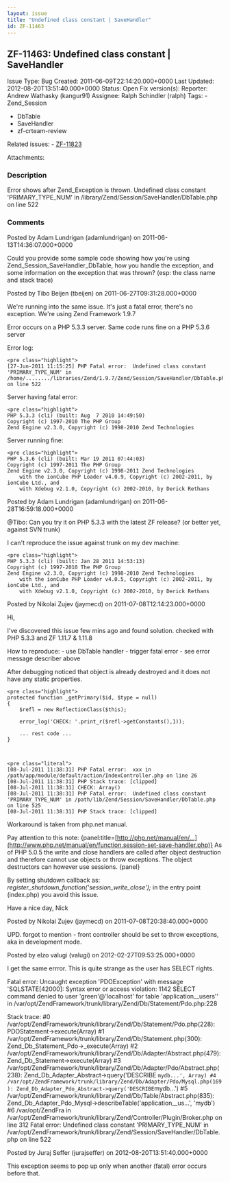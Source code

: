 ```yaml
---
layout: issue
title: "Undefined class constant | SaveHandler"
id: ZF-11463
---
```


ZF-11463: Undefined class constant | SaveHandler
------------------------------------------------

 Issue Type: Bug Created: 2011-06-09T22:14:20.000+0000 Last Updated: 2012-08-20T13:51:40.000+0000 Status: Open Fix version(s): 
 Reporter:  Andrew Wathasky (kangur91)  Assignee:  Ralph Schindler (ralph)  Tags: - Zend\_Session
- DbTable
- SaveHandler
- zf-crteam-review
 
 Related issues: - [ZF-11823](/issues/browse/ZF-11823)
 
 Attachments: 
### Description

Error shows after Zend\_Exception is thrown. Undefined class constant 'PRIMARY\_TYPE\_NUM' in /library/Zend/Session/SaveHandler/DbTable.php on line 522

 

 

### Comments

Posted by Adam Lundrigan (adamlundrigan) on 2011-06-13T14:36:07.000+0000

Could you provide some sample code showing how you're using Zend\_Session\_SaveHandler\_DbTable, how you handle the exception, and some information on the exception that was thrown? (esp: the class name and stack trace)

 

 

Posted by Tibo Beijen (tbeijen) on 2011-06-27T09:31:28.000+0000

We're running into the same issue. It's just a fatal error, there's no exception. We're using Zend Framework 1.9.7

Error occurs on a PHP 5.3.3 server. Same code runs fine on a PHP 5.3.6 server

Error log:

 
    <pre class="highlight">
    [27-Jun-2011 11:15:25] PHP Fatal error:  Undefined class constant 'PRIMARY_TYPE_NUM' in /home/......../libraries/Zend/1.9.7/Zend/Session/SaveHandler/DbTable.php on line 522


Server having fatal error:

 
    <pre class="highlight">
    PHP 5.3.3 (cli) (built: Aug  7 2010 14:49:50)
    Copyright (c) 1997-2010 The PHP Group
    Zend Engine v2.3.0, Copyright (c) 1998-2010 Zend Technologies


Server running fine:

 
    <pre class="highlight">
    PHP 5.3.6 (cli) (built: Mar 19 2011 07:44:03)
    Copyright (c) 1997-2011 The PHP Group
    Zend Engine v2.3.0, Copyright (c) 1998-2011 Zend Technologies
        with the ionCube PHP Loader v4.0.9, Copyright (c) 2002-2011, by ionCube Ltd., and
        with Xdebug v2.1.0, Copyright (c) 2002-2010, by Derick Rethans


 

 

Posted by Adam Lundrigan (adamlundrigan) on 2011-06-28T16:59:18.000+0000

@Tibo: Can you try it on PHP 5.3.3 with the latest ZF release? (or better yet, against SVN trunk)

I can't reproduce the issue against trunk on my dev machine:

 
    <pre class="highlight">
    PHP 5.3.3 (cli) (built: Jan 28 2011 14:53:13)
    Copyright (c) 1997-2010 The PHP Group
    Zend Engine v2.3.0, Copyright (c) 1998-2010 Zend Technologies
        with the ionCube PHP Loader v4.0.5, Copyright (c) 2002-2011, by ionCube Ltd., and
        with Xdebug v2.1.0, Copyright (c) 2002-2010, by Derick Rethans


 

 

Posted by Nikolai Zujev (jaymecd) on 2011-07-08T12:14:23.000+0000

Hi,

I've discovered this issue few mins ago and found solution. checked with PHP 5.3.3 and ZF 1.11.7 & 1.11.8

How to reproduce: - use DbTable handler - trigger fatal error - see error message describer above

After debugging noticed that object is already destroyed and it does not have any static properties.

 
    <pre class="highlight"> 
    protected function _getPrimary($id, $type = null)
    {
        $refl = new ReflectionClass($this);
    
        error_log('CHECK: '.print_r($refl->getConstants(),1));
    
        ... rest code ...
    }


 
    <pre class="literal">
    [08-Jul-2011 11:38:31] PHP Fatal error:  xxx in /path/app/module/default/action/IndexController.php on line 26
    [08-Jul-2011 11:38:31] PHP Stack trace: [clipped]
    [08-Jul-2011 11:38:31] CHECK: Array()
    [08-Jul-2011 11:38:31] PHP Fatal error:  Undefined class constant 'PRIMARY_TYPE_NUM' in /path/lib/Zend/Session/SaveHandler/DbTable.php on line 525
    [08-Jul-2011 11:38:31] PHP Stack trace: [clipped]


Workaround is taken from php.net manual.

Pay attention to this note: {panel:title=[http://php.net/manual/en/…](http://www.php.net/manual/en/function.session-set-save-handler.php)} As of PHP 5.0.5 the write and close handlers are called after object destruction and therefore cannot use objects or throw exceptions. The object destructors can however use sessions. {panel}

By setting shutdown callback as: _register\_shutdown\_function('session\_write\_close');_ in the entry point (index.php) you avoid this issue.

Have a nice day, Nick

 

 

Posted by Nikolai Zujev (jaymecd) on 2011-07-08T20:38:40.000+0000

UPD. forgot to mention - front controller should be set to throw exceptions, aka in development mode.

 

 

Posted by elzo valugi (valugi) on 2012-02-27T09:53:25.000+0000

I get the same errror. This is quite strange as the user has SELECT rights.

Fatal error: Uncaught exception 'PDOException' with message 'SQLSTATE[42000]: Syntax error or access violation: 1142 SELECT command denied to user 'green'@'localhost' for table 'application\_\_users'' in /var/opt/ZendFramework/trunk/library/Zend/Db/Statement/Pdo.php:228

Stack trace: #0 /var/opt/ZendFramework/trunk/library/Zend/Db/Statement/Pdo.php(228): PDOStatement->execute(Array) #1 /var/opt/ZendFramework/trunk/library/Zend/Db/Statement.php(300): Zend\_Db\_Statement\_Pdo->\_execute(Array) #2 /var/opt/ZendFramework/trunk/library/Zend/Db/Adapter/Abstract.php(479): Zend\_Db\_Statement->execute(Array) #3 /var/opt/ZendFramework/trunk/library/Zend/Db/Adapter/Pdo/Abstract.php(238): Zend\_Db\_Adapter\_Abstract->query('DESCRIBE `mydb...', Array) #4 /var/opt/ZendFramework/trunk/library/Zend/Db/Adapter/Pdo/Mysql.php(169): Zend_Db_Adapter_Pdo_Abstract->query('DESCRIBE`mydb...') #5 /var/opt/ZendFramework/trunk/library/Zend/Db/Table/Abstract.php(835): Zend\_Db\_Adapter\_Pdo\_Mysql->describeTable('application\_\_us...', 'mydb') #6 /var/opt/ZendFra in /var/opt/ZendFramework/trunk/library/Zend/Controller/Plugin/Broker.php on line 312 Fatal error: Undefined class constant 'PRIMARY\_TYPE\_NUM' in /var/opt/ZendFramework/trunk/library/Zend/Session/SaveHandler/DbTable.php on line 522

 

 

Posted by Juraj Seffer (jurajseffer) on 2012-08-20T13:51:40.000+0000

This exception seems to pop up only when another (fatal) error occurs before that.

 

 